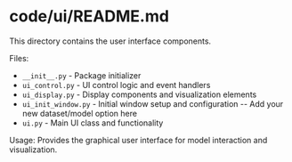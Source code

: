 # code/ui/README.md
This directory contains the user interface components.

Files:
- `__init__.py` - Package initializer
- `ui_control.py` - UI control logic and event handlers
- `ui_display.py` - Display components and visualization elements
- `ui_init_window.py` - Initial window setup and configuration -- Add your new dataset/model option here
- `ui.py` - Main UI class and functionality

Usage:
Provides the graphical user interface for model interaction and visualization.
